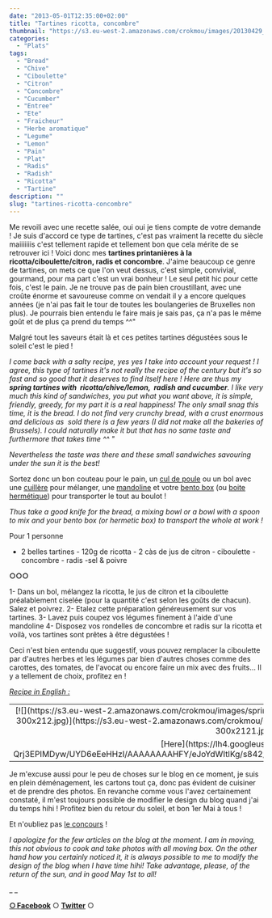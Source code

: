```yaml
---
date: "2013-05-01T12:35:00+02:00"
title: "Tartines ricotta, concombre"
thumbnail: "https://s3.eu-west-2.amazonaws.com/crokmou/images/20130429_tartine_ricotta_radis_concombre_ciboulette_0020.jpg"
categories:
  - "Plats"
tags:
  - "Bread"
  - "Chive"
  - "Ciboulette"
  - "Citron"
  - "Concombre"
  - "Cucumber"
  - "Entree"
  - "Ete"
  - "Fraicheur"
  - "Herbe aromatique"
  - "Legume"
  - "Lemon"
  - "Pain"
  - "Plat"
  - "Radis"
  - "Radish"
  - "Ricotta"
  - "Tartine"
description: ""
slug: "tartines-ricotta-concombre"
---
```


Me revoili avec une recette salée, oui oui je tiens compte de votre demande ! Je suis d'accord ce type de tartines, c'est pas vraiment la recette du siècle maiiiiiiis c'est tellement rapide et tellement bon que cela mérite de se retrouver ici ! Voici donc mes **tartines printanières à la ricotta/ciboulette/citron, radis et concombre**. J'aime beaucoup ce genre de tartines, on mets ce que l'on veut dessus, c'est simple, convivial, gourmand, pour ma part c'est un vrai bonheur ! Le seul petit hic pour cette fois, c'est le pain. Je ne trouve pas de pain bien croustillant, avec une croûte énorme et savoureuse comme on vendait il y a encore quelques années (je n'ai pas fait le tour de toutes les boulangeries de Bruxelles non plus). Je pourrais bien entendu le faire mais je sais pas, ça n'a pas le même goût et de plus ça prend du temps ^^"

Malgré tout les saveurs était là et ces petites tartines dégustées sous le soleil c'est le pied !

_I come back with a salty recipe, yes yes I take into account your request ! I agree, this type of tartines it's not really the recipe of the century but it's so fast and so good that it deserves to find itself here ! Here are thus my **spring tartines with  ricotta/chive/lemon,  radish and cucumber**. I like very much this kind of sandwiches, you put what you want above, it is simple, friendly, greedy, for my part it is a real happiness! The only small snag this time, it is the bread. I do not find very crunchy bread, with a crust enormous and delicious as  sold there is a few years (I did not make all the bakeries of Brussels). I could naturally make it but that has no same taste and furthermore that takes time ^^ "_

_Nevertheless the taste was there and these small sandwiches savouring under the sun it is the best!_

Sortez donc un bon couteau pour le pain, un [cul de poule](http://www.rueducommerce.fr/index/casserole%20fonte) ou un bol avec une [cuillère](http://www.rueducommerce.fr/index/cuillere%20a%20soupe) pour mélanger, une [mandoline](http://www.rueducommerce.fr/m/pl/malid:3665541,5325288) et votre [bento box](http://www.rueducommerce.fr/m/pl/malid:48515382) (ou [boite hermétique](http://www.rueducommerce.fr/index/boite%20hermetique)) pour transporter le tout au boulot !

_Thus take a good knife for the bread, a mixing bowl or a bowl with a spoon to mix and your bento box (or hermetic box) to transport the whole at work !_

Pour 1 personne

- 2 belles tartines - 120g de ricotta - 2 càs de jus de citron - ciboulette - concombre - radis -sel & poivre

**○○○**

1- Dans un bol, mélangez la ricotta, le jus de citron et la ciboulette préalablement ciselée (pour la quantité c'est selon les goûts de chacun). Salez et poivrez. 2- Etalez cette préparation généreusement sur vos tartines. 3- Lavez puis coupez vos légumes finement à l'aide d'une mandoline 4- Disposez vos rondelles de concombre et radis sur la ricotta et voilà, vos tartines sont prêtes à être dégustées !

Ceci n'est bien entendu que suggestif, vous pouvez remplacer la ciboulette par d'autres herbes et les légumes par bien d'autres choses comme des carottes, des tomates, de l'avocat ou encore faire un mix avec des fruits... Il y a tellement de choix, profitez en !

_[Recipe in English :](https://lh4.googleusercontent.com/-Qrj3EPIMDyw/UYD6eEeHHzI/AAAAAAAAHFY/eJoYdWItlKg/s842/spring_tartine_ricotta_chive_radish_cucumber.jpg)_

<table style="margin-left: auto; margin-right: auto; text-align: center;" cellspacing="0" cellpadding="0" align="center">

<tbody>

<tr>

<td style="text-align: center;">[![](https://s3.eu-west-2.amazonaws.com/crokmou/images/spring_tartine_ricotta_chive_radish_cucumber-300x2121-300x212.jpg)](https://s3.eu-west-2.amazonaws.com/crokmou/images/spring_tartine_ricotta_chive_radish_cucumber-300x2121.jpg)</td>

</tr>

<tr>

<td style="text-align: center;">[Here](https://lh4.googleusercontent.com/-Qrj3EPIMDyw/UYD6eEeHHzI/AAAAAAAAHFY/eJoYdWItlKg/s842/spring_tartine_ricotta_chive_radish_cucumber.jpg%60)</td>

</tr>

</tbody>

</table>

Je m'excuse aussi pour le peu de choses sur le blog en ce moment, je suis en plein déménagement, les cartons tout ça, donc pas évident de cuisiner et de prendre des photos. En revanche comme vous l'avez certainement constaté, il m'est toujours possible de modifier le design du blog quand j'ai du temps hihi ! Profitez bien du retour du soleil, et bon 1er Mai à tous !

Et n'oubliez pas [le concours](https://crokmou.com/2013/04/concours-anniversaire-2-ans-crokmou.html) !

_I apologize for the few articles on the blog at the moment. I am in moving, this not obvious to cook and take photos with all moving box. On the other hand how you certainly noticed it, it is always possible to me to modify the design of the blog when I have time hihi! Take advantage, please, of the return of the sun, and in good May 1st to all!_

_ _

[**○<span style="font-size: xx-small; margin: 0px; outline: 0px; padding: 0px;"><span style="font-family: Arial, Helvetica, sans-serif; margin: 0px; outline: 0px; padding: 0px;"> </span></span>Facebook**](https://www.facebook.com/pages/CroKMou/148093255259077) ○ [**Twitter**](https://twitter.com/Crokmou) ○